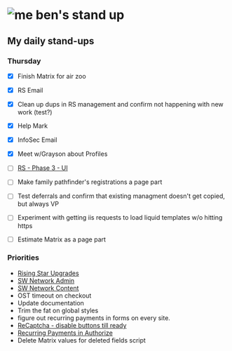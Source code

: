 # ![me](https://avatars2.githubusercontent.com/u/5232044?s=50&v=4) ben's stand up

## My daily stand-ups

### Thursday

- [X] Finish Matrix for air zoo
- [X] RS Email
- [X] Clean up dups in RS management and confirm not happening with new work (test?)
- [X] Help Mark
- [X] InfoSec Email
- [X] Meet w/Grayson about Profiles
- [ ] [RS - Phase 3 - UI](https://app.clickup.com/8537154/v/l/li/63072322?pr=12760709) 
- [ ] Make family pathfinder's registrations a page part
- [ ] Test deferrals and confirm that existing managment doesn't get copied, but always VP
- [ ] Experiment with getting iis requests to load liquid templates w/o hitting https
- [ ] Estimate Matrix as a page part


### Priorities 
    
- [Rising Star Upgrades](https://app.clickup.com/8537154/v/l/f/27554943?pr=12707202)
- [SW Network Admin](https://app.clickup.com/8537154/v/l/li/54890360?pr=12760709)
- [SW Network Content](https://app.clickup.com/8537154/v/l/li/54892353?pr=12760709)
- OST timeout on checkout
- Update documentation
- Trim the fat on global styles
- figure out recurring payments in forms on every site.
- [ReCaptcha - disable buttons till ready](https://projects.madebyspeak.com/#/tasks/17598281)
- [Recurring Payments in Authorize](https://projects.madebyspeak.com/#/tasks/16411534)
- Delete Matrix values for deleted fields script
